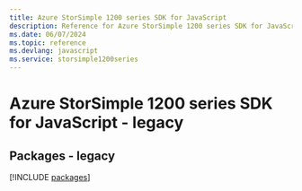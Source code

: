 ```yaml
---
title: Azure StorSimple 1200 series SDK for JavaScript
description: Reference for Azure StorSimple 1200 series SDK for JavaScript
ms.date: 06/07/2024
ms.topic: reference
ms.devlang: javascript
ms.service: storsimple1200series
---
```

# Azure StorSimple 1200 series SDK for JavaScript - legacy
## Packages - legacy
[!INCLUDE [packages](storsimple-1200-series-index.md)]